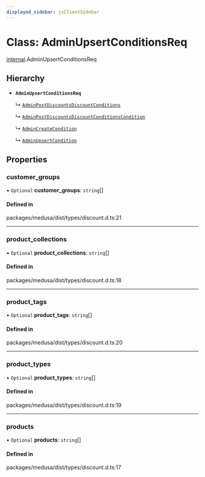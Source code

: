 ```yaml
---
displayed_sidebar: jsClientSidebar
---
```


# Class: AdminUpsertConditionsReq

[internal](../modules/internal-8.md).AdminUpsertConditionsReq

## Hierarchy

- **`AdminUpsertConditionsReq`**

  ↳ [`AdminPostDiscountsDiscountConditions`](internal-8.AdminPostDiscountsDiscountConditions.md)

  ↳ [`AdminPostDiscountsDiscountConditionsCondition`](internal-8.AdminPostDiscountsDiscountConditionsCondition.md)

  ↳ [`AdminCreateCondition`](internal-8.AdminCreateCondition.md)

  ↳ [`AdminUpsertCondition`](internal-8.AdminUpsertCondition.md)

## Properties

### customer\_groups

• `Optional` **customer\_groups**: `string`[]

#### Defined in

packages/medusa/dist/types/discount.d.ts:21

___

### product\_collections

• `Optional` **product\_collections**: `string`[]

#### Defined in

packages/medusa/dist/types/discount.d.ts:18

___

### product\_tags

• `Optional` **product\_tags**: `string`[]

#### Defined in

packages/medusa/dist/types/discount.d.ts:20

___

### product\_types

• `Optional` **product\_types**: `string`[]

#### Defined in

packages/medusa/dist/types/discount.d.ts:19

___

### products

• `Optional` **products**: `string`[]

#### Defined in

packages/medusa/dist/types/discount.d.ts:17
